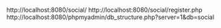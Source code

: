 http://localhost:8080/social/
http://localhost:8080/social/register.php
http://localhost:8080/phpmyadmin/db_structure.php?server=1&db=social

